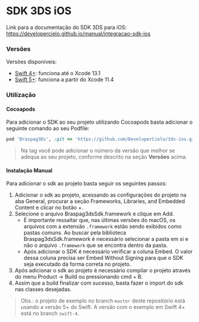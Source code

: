 # SDK 3DS iOS
Link para a documentação do SDK 3DS para iOS: https://developercielo.github.io/manual/integracao-sdk-ios

### Versões

Versões disponíveis:
- [Swift 4+](https://github.com/DeveloperCielo/3ds-ios/releases/tag/1.0.6): funciona até o Xcode 13.1
- [Swift 5+](https://github.com/DeveloperCielo/3ds-ios/releases/tag/1.0.5): funciona a partir do Xcode 11.4

### Utilização

#### Cocoapods

Para adicionar o SDK ao seu projeto utilizando Cocoapods basta adicionar o seguinte comando ao seu Podfile:
```ruby
pod 'Braspag3Ds', :git => 'https://github.com/DeveloperCielo/3ds-ios.git', :tag => 'XXXX'
```
> Na tag você pode adicionar o número da versão que melhor se adequa ao seu projeto, conforme descrito na seção **Versões** acima.

#### Instalação Manual

Para adicionar o sdk ao projeto basta seguir os seguintes passos:

1. Adicionar o sdk ao projeto, acessando as configurações do projeto na aba General, procurar a seção Frameworks, Libraries, and Embedded Content e clicar no botão +.
2. Selecione o arquivo Braspag3dsSdk.framework e clique em Add.
      - É importante ressaltar que, nas últimas versões do macOS, os arquivos com a extensão `.framework` estão sendo exibidos como pastas comuns. Ao buscar pela biblioteca Braspag3dsSdk.framework é necessário selecionar a pasta em si e não o arquivo `.framework` que se encontra dentro da pasta.
      - Após adicionar o SDK é necessário verificar a coluna Embed. O valor dessa coluna precisa ser Embed Without Signing para que o SDK seja executado da forma correta no projeto.
3. Após adicionar o sdk ao projeto é necessário compilar o projeto através do menu Product -> Build ou pressionando cmd + B.
4. Assim que a build finalizar com sucesso, basta fazer o import do sdk nas classes desejadas.

> Obs.: o projeto de exemplo no branch `master` deste repositório está usando a versão 5+ do Swift. A versão com o exemplo em Swift 4+ está no branch `swift-4`.
